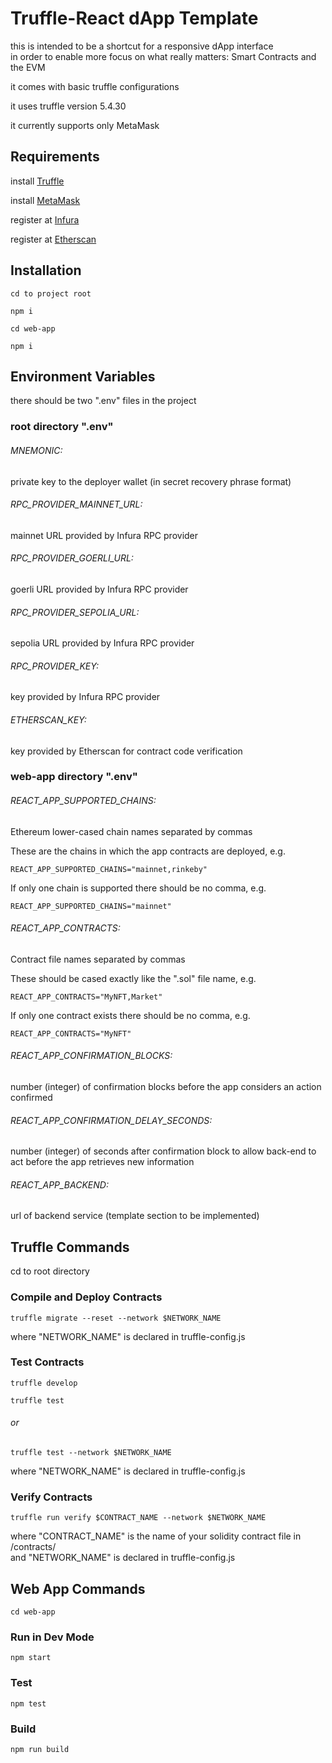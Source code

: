 # Truffle-React dApp Template

<p>this is intended to be a shortcut for a responsive dApp interface<br>
in order to enable more focus on what really matters: Smart Contracts and the EVM</p>

<p>it comes with basic truffle configurations</p>

<p>it uses truffle version 5.4.30</p>

<p>it currently supports only MetaMask</p>

## Requirements

<p>install <a href="https://trufflesuite.com/">Truffle</a></p>

<p>install <a href="https://metamask.io/">MetaMask</a></p>

<p>register at <a href="https://infura.io/">Infura</a></p>

<p>register at <a href="https://etherscan.io/">Etherscan</a></p>

## Installation

<pre><code>cd to project root</pre></code>
<pre><code>npm i</code></pre>
<pre><code>cd web-app</pre></code>
<pre><code>npm i</pre></code>

## Environment Variables

<p>there should be two ".env" files in the project</p>

### root directory ".env"

###### MNEMONIC:

<p>private key to the deployer wallet (in secret recovery phrase format)</p>

###### RPC_PROVIDER_MAINNET_URL:

<p>mainnet URL provided by Infura RPC provider</p>

###### RPC_PROVIDER_GOERLI_URL:

<p>goerli URL provided by Infura RPC provider</p>

###### RPC_PROVIDER_SEPOLIA_URL:

<p>sepolia URL provided by Infura RPC provider</p>

###### RPC_PROVIDER_KEY:

<p>key provided by Infura RPC provider</p>

###### ETHERSCAN_KEY:

<p>key provided by Etherscan for contract code verification</p>

### web-app directory ".env"

###### REACT_APP_SUPPORTED_CHAINS:

<p>Ethereum lower-cased chain names separated by commas</p>
<p>These are the chains in which the app contracts are deployed, e.g.</p>
<pre><code>REACT_APP_SUPPORTED_CHAINS="mainnet,rinkeby"</pre></code>
<p>If only one chain is supported there should be no comma, e.g.</p>
<pre><code>REACT_APP_SUPPORTED_CHAINS="mainnet"</pre></code>

###### REACT_APP_CONTRACTS:

<p>Contract file names separated by commas</p>
<p>These should be cased exactly like the ".sol" file name, e.g.</p> 
<pre><code>REACT_APP_CONTRACTS="MyNFT,Market"</pre></code>
<p>If only one contract exists there should be no comma, e.g.</p>
<pre><code>REACT_APP_CONTRACTS="MyNFT"</pre></code>

###### REACT_APP_CONFIRMATION_BLOCKS:

<p>number (integer) of confirmation blocks before the app considers an action confirmed</p>

###### REACT_APP_CONFIRMATION_DELAY_SECONDS:

<p>number (integer) of seconds after confirmation block to allow back-end to act before the app retrieves new information</p>

###### REACT_APP_BACKEND:

<p>url of backend service (template section to be implemented)</p>

## Truffle Commands

<p>cd to root directory</p>

### Compile and Deploy Contracts

<pre><code>truffle migrate --reset --network $NETWORK_NAME</pre></code>
<p>where "NETWORK_NAME" is declared in truffle-config.js</p>

### Test Contracts

<pre><code>truffle develop</pre></code>
<pre><code>truffle test</pre></code>

###### or

<pre><code>truffle test --network $NETWORK_NAME</pre></code>
<p>where "NETWORK_NAME" is declared in truffle-config.js</p>

### Verify Contracts

<pre><code>truffle run verify $CONTRACT_NAME --network $NETWORK_NAME</pre></code>
<p>where "CONTRACT_NAME" is the name of your solidity contract file in /contracts/<br>
and "NETWORK_NAME" is declared in truffle-config.js</p>

## Web App Commands

<pre><code>cd web-app</pre></code>

### Run in Dev Mode

<pre><code>npm start</pre></code>

### Test

<pre><code>npm test</pre></code>

### Build

<pre><code>npm run build</pre></code>
